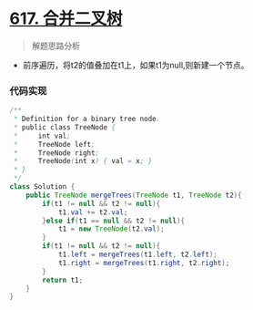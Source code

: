 # [617. 合并二叉树](https://leetcode-cn.com/problems/merge-two-binary-trees/)

> 解题思路分析

- 前序遍历，将t2的值叠加在t1上，如果t1为null,则新建一个节点。

### 代码实现


~~~java
/**
 * Definition for a binary tree node.
 * public class TreeNode {
 *     int val;
 *     TreeNode left;
 *     TreeNode right;
 *     TreeNode(int x) { val = x; }
 * }
 */
class Solution {
    public TreeNode mergeTrees(TreeNode t1, TreeNode t2){
        if(t1 != null && t2 != null){
            t1.val += t2.val;
        }else if(t1 == null && t2 != null){
            t1 = new TreeNode(t2.val);
        }
        if(t1 != null && t2 != null){
            t1.left = mergeTrees(t1.left, t2.left);
            t1.right = mergeTrees(t1.right, t2.right);
        }
        return t1;
    }
}
~~~

